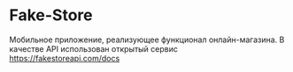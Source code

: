 # Fake-Store
Мобильное приложение, реализующее функционал онлайн-магазина. В качестве API использован открытый сервис https://fakestoreapi.com/docs

